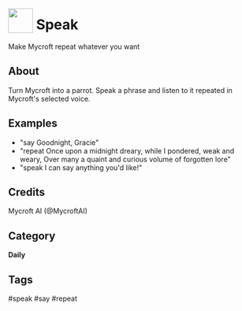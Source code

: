 # <img src='https://rawgithub.com/FortAwesome/Font-Awesome/master/advanced-options/raw-svg/solid/bullhorn.svg ' card_color='#22a7f0' width='50' height='50' style='vertical-align:bottom'/> Speak
Make Mycroft repeat whatever you want

## About 
Turn Mycroft into a parrot.  Speak a phrase and listen to it repeated in Mycroft's selected voice. 

## Examples 
* "say Goodnight, Gracie"
* "repeat Once upon a midnight dreary, while I pondered, weak and weary, Over many a quaint and curious volume of forgotten lore"
* "speak I can say anything you'd like!"

## Credits 
Mycroft AI (@MycroftAI)

## Category
**Daily**

## Tags
#speak
#say
#repeat
